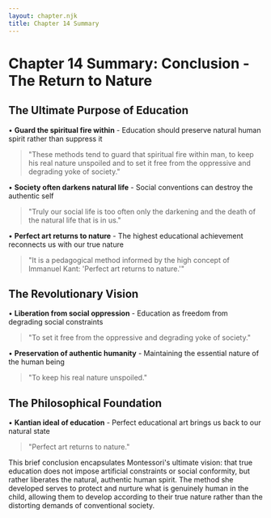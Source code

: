 ```yaml
---
layout: chapter.njk
title: Chapter 14 Summary
---
```


# Chapter 14 Summary: Conclusion - The Return to Nature

## The Ultimate Purpose of Education
• **Guard the spiritual fire within** - Education should preserve natural human spirit rather than suppress it
> "These methods tend to guard that spiritual fire within man, to keep his real nature unspoiled and to set it free from the oppressive and degrading yoke of society."

• **Society often darkens natural life** - Social conventions can destroy the authentic self
> "Truly our social life is too often only the darkening and the death of the natural life that is in us."

• **Perfect art returns to nature** - The highest educational achievement reconnects us with our true nature
> "It is a pedagogical method informed by the high concept of Immanuel Kant: 'Perfect art returns to nature.'"

## The Revolutionary Vision
• **Liberation from social oppression** - Education as freedom from degrading social constraints
> "To set it free from the oppressive and degrading yoke of society."

• **Preservation of authentic humanity** - Maintaining the essential nature of the human being
> "To keep his real nature unspoiled."

## The Philosophical Foundation
• **Kantian ideal of education** - Perfect educational art brings us back to our natural state
> "Perfect art returns to nature."

This brief conclusion encapsulates Montessori's ultimate vision: that true education does not impose artificial constraints or social conformity, but rather liberates the natural, authentic human spirit. The method she developed serves to protect and nurture what is genuinely human in the child, allowing them to develop according to their true nature rather than the distorting demands of conventional society.